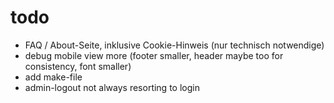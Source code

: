 # todo
- FAQ / About-Seite, inklusive Cookie-Hinweis (nur technisch notwendige)
- debug mobile view more (footer smaller, header maybe too for consistency, font smaller)
- add make-file
- admin-logout not always resorting to login